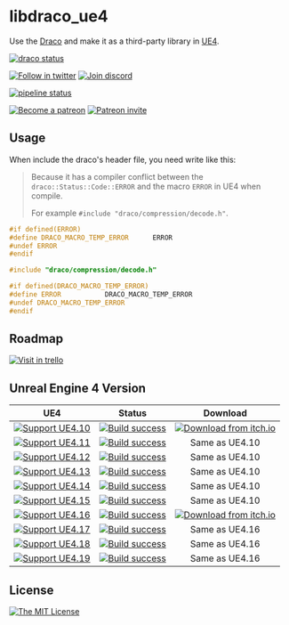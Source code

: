 # libdraco_ue4

Use the [Draco][] and make it as a third-party library in [UE4][].

[![draco status](https://img.shields.io/badge/draco-1%2E2%2E5-green.svg?style=flat)](https://github.com/google/draco)

[![Follow in twitter](https://img.shields.io/badge/follow-in%20twitter-blue.svg?style=flat)](https://twitter.com/C4gIo)
[![Join discord](https://img.shields.io/badge/chat-on%20discord-blue.svg?style=flat)](https://discord.gg/tyEjtQB)

[![pipeline status](https://gitlab.com/c4g/draco/libdraco_ue4/badges/master/pipeline.svg)](https://gitlab.com/c4g/draco/libdraco_ue4/commits/master)

[![Become a patreon](https://img.shields.io/badge/donation-become%20a%20patreon-ff69b4.svg?style=flat)](https://www.patreon.com/bePatron?u=7553208)
[![Patreon invite](https://img.shields.io/badge/donation-patreon%20invite-ff69b4.svg?style=flat)](https://patreon.com/invite/zpdxnv)

## Usage

When include the draco's header file, you need write like this:

> Because it has a compiler conflict between the `draco::Status::Code::ERROR` and the macro `ERROR` in UE4 when compile.
>
> For example `#include "draco/compression/decode.h"`.

```cpp
#if defined(ERROR)
#define DRACO_MACRO_TEMP_ERROR      ERROR
#undef ERROR
#endif

#include "draco/compression/decode.h"

#if defined(DRACO_MACRO_TEMP_ERROR)
#define ERROR           DRACO_MACRO_TEMP_ERROR
#undef DRACO_MACRO_TEMP_ERROR
#endif
```

## Roadmap

[![Visit in trello](https://img.shields.io/badge/visit-trello-blue.svg?style=flat)](https://trello.com/b/1yQyCz0D)

## Unreal Engine 4 Version

| UE4 | Status | Download |
|:---:|:------:|:--------:|
| [![Support UE4.10](https://img.shields.io/badge/ue-4%2E10-green.svg?style=flat)](#) | [![Build success](https://img.shields.io/badge/build-success-green.svg?style=flat)](#) | [![Download from itch.io](https://img.shields.io/badge/from-itch%2Eio-blue.svg?style=flat)](https://c4gio.itch.io/gltf-for-ue4) |
| [![Support UE4.11](https://img.shields.io/badge/ue-4%2E11-green.svg?style=flat)](#) | [![Build success](https://img.shields.io/badge/build-success-green.svg?style=flat)](#) | Same as UE4.10 |
| [![Support UE4.12](https://img.shields.io/badge/ue-4%2E12-green.svg?style=flat)](#) | [![Build success](https://img.shields.io/badge/build-success-green.svg?style=flat)](#) | Same as UE4.10 |
| [![Support UE4.13](https://img.shields.io/badge/ue-4%2E13-green.svg?style=flat)](#) | [![Build success](https://img.shields.io/badge/build-success-green.svg?style=flat)](#) | Same as UE4.10 |
| [![Support UE4.14](https://img.shields.io/badge/ue-4%2E14-green.svg?style=flat)](#) | [![Build success](https://img.shields.io/badge/build-success-green.svg?style=flat)](#) | Same as UE4.10 |
| [![Support UE4.15](https://img.shields.io/badge/ue-4%2E15-green.svg?style=flat)](#) | [![Build success](https://img.shields.io/badge/build-success-green.svg?style=flat)](#) | Same as UE4.10 |
| [![Support UE4.16](https://img.shields.io/badge/ue-4%2E16-green.svg?style=flat)](#) | [![Build success](https://img.shields.io/badge/build-success-green.svg?style=flat)](#) | [![Download from itch.io](https://img.shields.io/badge/from-itch%2Eio-blue.svg?style=flat)](https://c4gio.itch.io/gltf-for-ue4) |
| [![Support UE4.17](https://img.shields.io/badge/ue-4%2E17-green.svg?style=flat)](#) | [![Build success](https://img.shields.io/badge/build-success-green.svg?style=flat)](#) | Same as UE4.16 |
| [![Support UE4.18](https://img.shields.io/badge/ue-4%2E18-green.svg?style=flat)](#) | [![Build success](https://img.shields.io/badge/build-success-green.svg?style=flat)](#) | Same as UE4.16 |
| [![Support UE4.19](https://img.shields.io/badge/ue-4%2E19-green.svg?style=flat)](#) | [![Build success](https://img.shields.io/badge/build-success-green.svg?style=flat)](#) | Same as UE4.16 |

## License

[![The MIT License](https://img.shields.io/badge/license-MIT-blue.svg?style=flat)](https://github.com/code4game/libdraco_ue4/blob/master/LICENSE.md)

[Draco]:https://google.github.io/draco/
[UE4]:https://www.unrealengine.com/
[Unreal Engine 4]:https://www.unrealengine.com/
